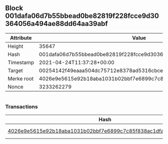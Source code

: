 ## Block 001dafa06d7b55bbead0be82819f228fcce9d30364056a494ae88dd64aa39abf

Attribute | Value
--- | ---
Height | 35647
Hash | 001dafa06d7b55bbead0be82819f228fcce9d30364056a494ae88dd64aa39abf
Timestamp | 2021-04-24T11:37:28+00:00
Target | 00254142f49eaaa504dc75712e8378ad5316cbcead634704b3734b6271167cc4
Merke root | 4026e9e5615e92b18aba1031b02bbf7e6899c7c85f838ac1dfa4e1afae451dc5
Nonce | 3233262279

```

```

### Transactions

Hash | Amount
--- | ---
[4026e9e5615e92b18aba1031b02bbf7e6899c7c85f838ac1dfa4e1afae451dc5](4026e9e5615e92b18aba1031b02bbf7e6899c7c85f838ac1dfa4e1afae451dc5.md) | 10.00000000 SKEPTI 
